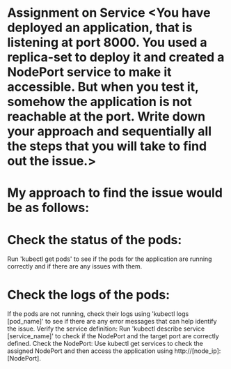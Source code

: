 # Assignment on Service <You have deployed an application, that is listening at port 8000. You used a replica-set to deploy it and created a NodePort service to make it accessible. But when you test it, somehow the application is not reachable at the port. Write down your approach and sequentially all the steps that you will take to find out the issue.>
# My approach to find the issue would be as follows:
# Check the status of the pods:
Run 'kubectl get pods' to see if the pods for the application are running correctly and if there are any issues with them.
# Check the logs of the pods: 
If the pods are not running, check their logs using 'kubectl logs [pod_name]' to see if there are any error messages that can help identify the issue.
Verify the service definition:
Run 'kubectl describe service [service_name]' to check if the NodePort and the target port are correctly defined.
Check the NodePort: Use kubectl get services to check the assigned NodePort and then access the application using 
http://[node_ip]:[NodePort].
